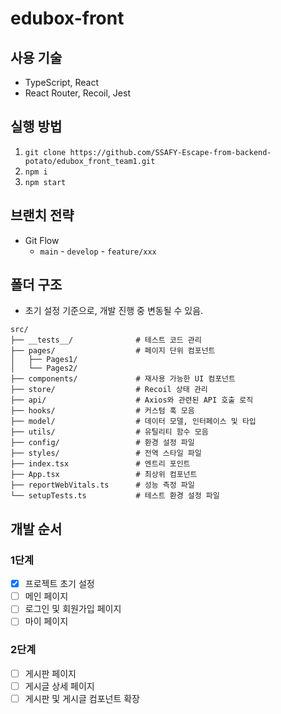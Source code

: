 # edubox-front

## 사용 기술

- TypeScript, React
- React Router, Recoil, Jest

## 실행 방법

1. `git clone https://github.com/SSAFY-Escape-from-backend-potato/edubox_front_team1.git`
2. `npm i`
3. `npm start`

## 브랜치 전략

- Git Flow
  - `main` - `develop` - `feature/xxx`

## 폴더 구조

- 초기 설정 기준으로, 개발 진행 중 변동될 수 있음.

```
src/
├── __tests__/              # 테스트 코드 관리
├── pages/                  # 페이지 단위 컴포넌트
│   ├── Pages1/
│   └── Pages2/
├── components/             # 재사용 가능한 UI 컴포넌트
├── store/                  # Recoil 상태 관리
├── api/                    # Axios와 관련된 API 호출 로직
├── hooks/                  # 커스텀 훅 모음
├── model/                  # 데이터 모델, 인터페이스 및 타입
├── utils/                  # 유틸리티 함수 모음
├── config/                 # 환경 설정 파일
├── styles/                 # 전역 스타일 파일
├── index.tsx               # 엔트리 포인트
├── App.tsx                 # 최상위 컴포넌트
├── reportWebVitals.ts      # 성능 측정 파일
└── setupTests.ts           # 테스트 환경 설정 파일
```

## 개발 순서

### 1단계

- [x] 프로젝트 초기 설정
- [ ] 메인 페이지
- [ ] 로그인 및 회원가입 페이지
- [ ] 마이 페이지

### 2단계

- [ ] 게시판 페이지
- [ ] 게시글 상세 페이지
- [ ] 게시판 및 게시글 컴포넌트 확장

